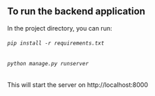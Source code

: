 ## To run the backend application

In the project directory, you can run:

###### `pip install -r requirements.txt`
###### `python manage.py runserver`

This will start the server on http://localhost:8000
